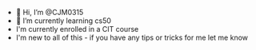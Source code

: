 - 👋 Hi, I’m @CJM0315
- 🌱 I’m currently learning cs50
- I'm currently enrolled in a CIT course
- I'm new to all of this - if you have any tips or tricks for me let me know
<!---
CJM0315/CJM0315 is a ✨ special ✨ repository because its `README.md` (this file) appears on your GitHub profile.
You can click the Preview link to take a look at your changes.
--->
